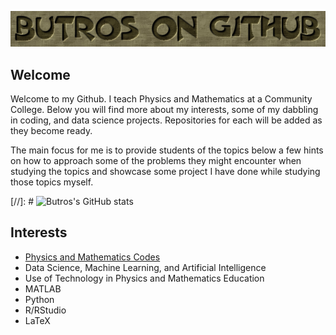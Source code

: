 <p align = "center">
<img src="Logo.png.png" width="1000">
<p>

## Welcome 
Welcome to my Github.  I teach Physics and Mathematics at a Community College.  Below you will find more about my interests, some of my dabbling in coding, and data science projects. Repositories for each will be added as they become ready.  
  
The main focus for me is to provide students of the topics below a few hints on how to approach some of the problems they might encounter when studying the topics and showcase some project I have done while studying those topics myself.

[//]: #  ![Butros's GitHub stats](https://github-readme-stats.vercel.app/api?username=MButros&theme=dark&show_icons=true)
  
## Interests
*  [Physics and Mathematics Codes](https://github.com/MButros/Physics_Mathematics_Codes)
* Data Science, Machine Learning, and Artificial Intelligence
* Use of Technology in Physics and Mathematics Education
* MATLAB
* Python
* R/RStudio
* LaTeX
